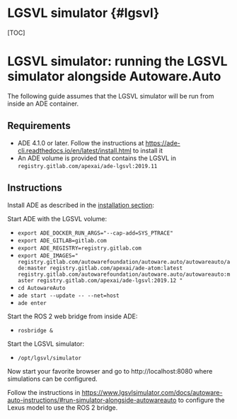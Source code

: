 LGSVL simulator {#lgsvl}
========

[TOC]

# LGSVL simulator: running the LGSVL simulator alongside Autoware.Auto

The following guide assumes that the LGSVL simulator will be run from inside an ADE container.

## Requirements

- ADE 4.1.0 or later. Follow the instructions at https://ade-cli.readthedocs.io/en/latest/install.html to install it
- An ADE volume is provided that contains the LGSVL in `registry.gitlab.com/apexai/ade-lgsvl:2019.11`

## Instructions

Install ADE as described in the [installation section](installation-and-development.html#installation-and-development-install-ade):

Start ADE with the LGSVL volume:

* `export ADE_DOCKER_RUN_ARGS="--cap-add=SYS_PTRACE"`
* `export ADE_GITLAB=gitlab.com`
* `export ADE_REGISTRY=registry.gitlab.com`
* `export ADE_IMAGES="
  registry.gitlab.com/autowarefoundation/autoware.auto/autowareauto/ade:master
  registry.gitlab.com/apexai/ade-atom:latest
  registry.gitlab.com/autowarefoundation/autoware.auto/autowareauto:master
  registry.gitlab.com/apexai/ade-lgsvl:2019.12
 "`
* `cd AutowareAuto`
* `ade start --update -- --net=host`
* `ade enter`

Start the ROS 2 web bridge from inside ADE:

* `rosbridge &`

Start the LGSVL simulator:

* `/opt/lgsvl/simulator`

Now start your favorite browser and go to http://localhost:8080 where simulations can be configured.

Follow the instructions in https://www.lgsvlsimulator.com/docs/autoware-auto-instructions/#run-simulator-alongside-autowareauto to configure the Lexus model to use the ROS 2 bridge.